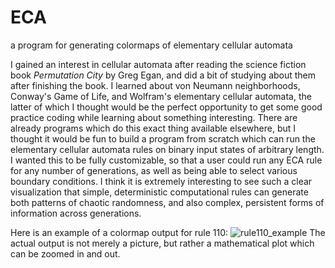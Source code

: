 # ECA
a program for generating colormaps of elementary cellular automata

I gained an interest in cellular automata after reading the science fiction book _Permutation City_ by Greg Egan, and did a bit of studying about them after
finishing the book. I learned about von Neumann neighborhoods, Conway's Game of Life, and Wolfram's elementary cellular automata, the latter of which I thought
would be the perfect opportunity to get some good practice coding while learning about something interesting. There are already programs which do this exact thing
available elsewhere, but I thought it would be fun to build a program from scratch which can run the elementary cellular automata rules on binary input states
of arbitrary length. I wanted this to be fully customizable, so that a user could run any ECA rule for any number of generations, as well as being able to select
various boundary conditions. I think it is extremely interesting to see such a clear visualization that simple, deterministic computational rules can generate
both patterns of chaotic randomness, and also complex, persistent forms of information across generations.

Here is an example of a colormap output for rule 110:
![rule110_example](https://user-images.githubusercontent.com/33963737/172966363-37ddc5d7-dbc2-443d-a601-2b43f0935051.png)
The actual output is not merely a picture, but rather a mathematical plot which can be zoomed in and out.
